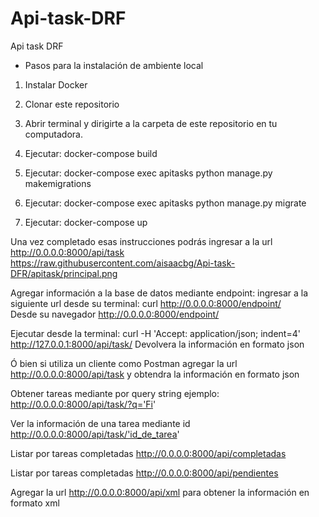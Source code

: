 # Api-task-DRF
Api task DRF

- Pasos para la instalación de ambiente local
1. Instalar Docker
2. Clonar este repositorio
3. Abrir terminal y dirigirte a la carpeta de este repositorio en tu computadora.

4. Ejecutar:
  docker-compose build

5. Ejecutar:
  docker-compose exec apitasks python manage.py makemigrations

6. Ejecutar:
docker-compose exec apitasks python manage.py migrate

7. Ejecutar:
docker-compose up

Una vez completado esas instrucciones podrás ingresar a la url http://0.0.0.0:8000/api/task
https://raw.githubusercontent.com/aisaacbg/Api-task-DFR/apitask/principal.png

Agregar información a la base de datos mediante endpoint:
ingresar a la siguiente url desde su terminal: curl http://0.0.0.0:8000/endpoint/  
Desde su navegador http://0.0.0.0:8000/endpoint/

Ejecutar desde la terminal: curl -H 'Accept: application/json; indent=4' http://127.0.0.1:8000/api/task/
Devolvera la información en formato json 

Ó bien si utiliza un cliente como Postman agregar la url http://0.0.0.0:8000/api/task y obtendra la información en formato json

Obtener tareas mediante por query string ejemplo: http://0.0.0.0:8000/api/task/?q='Fi'

Ver la información de una tarea mediante id http://0.0.0.0:8000/api/task/'id_de_tarea'

Listar por tareas completadas http://0.0.0.0:8000/api/completadas

Listar por tareas completadas http://0.0.0.0:8000/api/pendientes


Agregar la url http://0.0.0.0:8000/api/xml para obtener la información en formato xml








